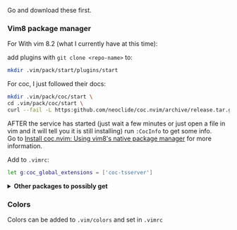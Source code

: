 Go and download these first.

### Vim8 package manager

For
With vim 8.2 (what I currently have at this time):<br />

add plugins with `git clone <repo-name>` to:

```sh
mkdir .vim/pack/start/plugins/start
```

For coc, I just followed their docs:

```sh
mkdir .vim/pack/coc/start \
cd .vim/pack/coc/start \
curl --fail -L https:github.com/neoclide/coc.nvim/archive/release.tar.gz|tar xzfv -
```

AFTER the service has started (just wait a few minutes or just open a file in vim and it will tell you it is still installing) run `:CocInfo` to get some info.<br />
Go to [Install coc.nvim: Using vim8's native package manager](https://github.com/neoclide/coc.nvim/wiki/Install-coc.nvim#using-vim8s-native-package-manager) for more information.

Add to `.vimrc`:

```sh
let g:coc_global_extensions = ['coc-tsserver']
```

<details>
<summary>
  <strong>
  Other packages to possibly get
  </strong>
  </summary>

(Look into coc, b/c things like `coc-prettier` can be used instead) <br />
The `git clone` here uses for `ssh` setup.

- [vim-jsonc](https://github.com/kevinoid/vim-jsonc)
  - `git clone git@github.com:kevinoid/vim-jsonc.git`
  - allows comments in .json files
- ~~ale (not currently using)~~
- [auto-pairs](https://github.com/jiangmiao/auto-pairs)
  - `git clone git@github.com:jiangmiao/auto-pairs.git`
- [emmet-vim](https://github.com/mattn/emmet-vim)
  - `git clone git@github.com:mattn/emmet-vim.git`
- [nerdtree](https://github.com/preservim/nerdtree)
  - `git clone git@github.com:preservim/nerdtree.git`
- [vim-airline](https://github.com/vim-airline/vim-airline)
  - `git clone git@github.com:vim-airline/vim-airline.git`
- ~~vim-css-color (not currently using)~~
- ~~vim-es6 (not currently using)~~
- [vim-prettier](https://github.com/prettier/vim-prettier)
  - `git clone git@github.com:prettier/vim-prettier.git`
  - (run either 'sudo pacman -S prettier' or 'npm i -g prettier' along with installing vim-prettier)
- [vim-indent-guides](https://github.com/nathanaelkane/vim-indent-guides)
  - `git clone git@github.com:nathanaelkane/vim-indent-guides.git`
- [vim-rest-console](https://github.com/diepm/vim-rest-console)
  - `git clone git@github.com:diepm/vim-rest-console.git`
  - Similar to Postman
  </details>

### Colors

Colors can be added to `.vim/colors` and set in `.vimrc`

